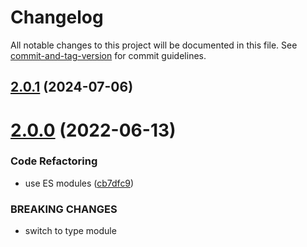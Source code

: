 # Changelog

All notable changes to this project will be documented in this file. See [commit-and-tag-version](https://github.com/absolute-version/commit-and-tag-version) for commit guidelines.

## [2.0.1](https://github.com/dmnsgn/glsl-rotate/compare/v2.0.0...v2.0.1) (2024-07-06)



# [2.0.0](https://github.com/dmnsgn/glsl-rotate/compare/v1.1.0...v2.0.0) (2022-06-13)


### Code Refactoring

* use ES modules ([cb7dfc9](https://github.com/dmnsgn/glsl-rotate/commit/cb7dfc96a8aab08b5322156ad856e0496790d6b7))


### BREAKING CHANGES

* switch to type module
